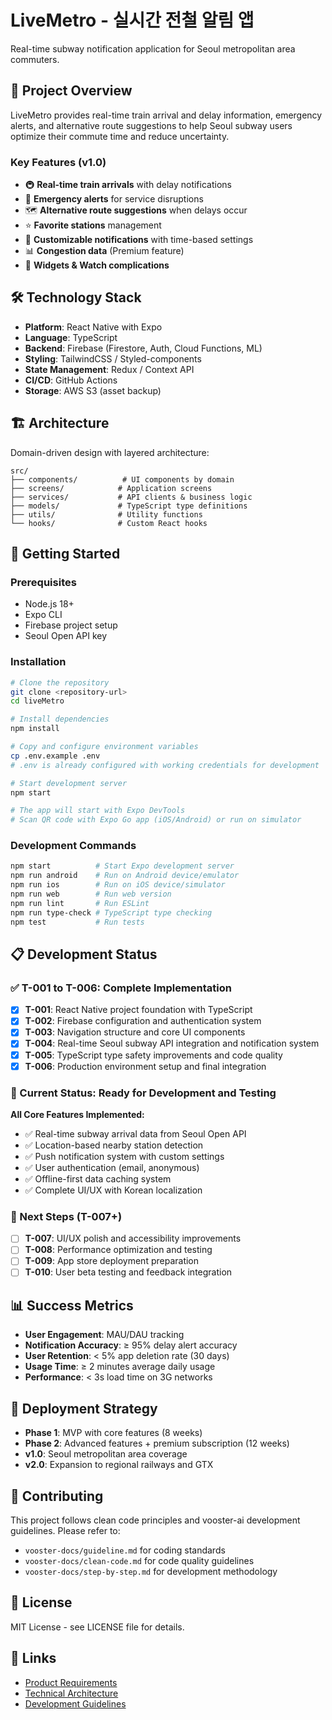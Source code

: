 # LiveMetro - 실시간 전철 알림 앱

Real-time subway notification application for Seoul metropolitan area commuters.

## 📱 Project Overview

LiveMetro provides real-time train arrival and delay information, emergency alerts, and alternative route suggestions to help Seoul subway users optimize their commute time and reduce uncertainty.

### Key Features (v1.0)

- 🚇 **Real-time train arrivals** with delay notifications  
- 🚨 **Emergency alerts** for service disruptions
- 🗺️ **Alternative route suggestions** when delays occur
- ⭐ **Favorite stations** management
- 🔔 **Customizable notifications** with time-based settings
- 📊 **Congestion data** (Premium feature)
- 📱 **Widgets & Watch complications**

## 🛠 Technology Stack

- **Platform**: React Native with Expo
- **Language**: TypeScript 
- **Backend**: Firebase (Firestore, Auth, Cloud Functions, ML)
- **Styling**: TailwindCSS / Styled-components
- **State Management**: Redux / Context API
- **CI/CD**: GitHub Actions
- **Storage**: AWS S3 (asset backup)

## 🏗 Architecture

Domain-driven design with layered architecture:

```
src/
├── components/          # UI components by domain
├── screens/            # Application screens
├── services/           # API clients & business logic  
├── models/             # TypeScript type definitions
├── utils/              # Utility functions
└── hooks/              # Custom React hooks
```

## 🚀 Getting Started

### Prerequisites

- Node.js 18+
- Expo CLI
- Firebase project setup
- Seoul Open API key

### Installation

```bash
# Clone the repository
git clone <repository-url>
cd liveMetro

# Install dependencies
npm install

# Copy and configure environment variables
cp .env.example .env
# .env is already configured with working credentials for development

# Start development server
npm start

# The app will start with Expo DevTools
# Scan QR code with Expo Go app (iOS/Android) or run on simulator
```

### Development Commands

```bash
npm start          # Start Expo development server
npm run android    # Run on Android device/emulator
npm run ios        # Run on iOS device/simulator  
npm run web        # Run web version
npm run lint       # Run ESLint
npm run type-check # TypeScript type checking
npm test           # Run tests
```

## 📋 Development Status

### ✅ T-001 to T-006: Complete Implementation

- [x] **T-001**: React Native project foundation with TypeScript
- [x] **T-002**: Firebase configuration and authentication system
- [x] **T-003**: Navigation structure and core UI components
- [x] **T-004**: Real-time Seoul subway API integration and notification system
- [x] **T-005**: TypeScript type safety improvements and code quality
- [x] **T-006**: Production environment setup and final integration

### 🚀 Current Status: Ready for Development and Testing

**All Core Features Implemented:**
- ✅ Real-time subway arrival data from Seoul Open API
- ✅ Location-based nearby station detection
- ✅ Push notification system with custom settings
- ✅ User authentication (email, anonymous)
- ✅ Offline-first data caching system
- ✅ Complete UI/UX with Korean localization

### 📝 Next Steps (T-007+)

- [ ] **T-007**: UI/UX polish and accessibility improvements
- [ ] **T-008**: Performance optimization and testing
- [ ] **T-009**: App store deployment preparation
- [ ] **T-010**: User beta testing and feedback integration

## 📊 Success Metrics

- **User Engagement**: MAU/DAU tracking
- **Notification Accuracy**: ≥ 95% delay alert accuracy
- **User Retention**: < 5% app deletion rate (30 days)
- **Usage Time**: ≥ 2 minutes average daily usage
- **Performance**: < 3s load time on 3G networks

## 🚀 Deployment Strategy

- **Phase 1**: MVP with core features (8 weeks)
- **Phase 2**: Advanced features + premium subscription (12 weeks)
- **v1.0**: Seoul metropolitan area coverage
- **v2.0**: Expansion to regional railways and GTX

## 🤝 Contributing

This project follows clean code principles and vooster-ai development guidelines. Please refer to:

- `vooster-docs/guideline.md` for coding standards
- `vooster-docs/clean-code.md` for code quality guidelines  
- `vooster-docs/step-by-step.md` for development methodology

## 📄 License

MIT License - see LICENSE file for details.

## 🔗 Links

- [Product Requirements](vooster-docs/prd.md)
- [Technical Architecture](vooster-docs/architecture.md)
- [Development Guidelines](vooster-docs/guideline.md)